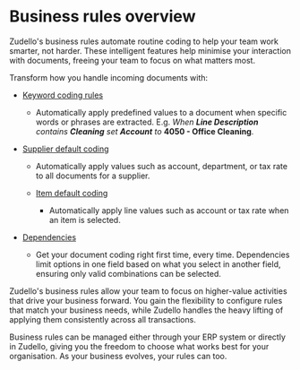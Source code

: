 # Business rules overview

Zudello's business rules automate routine coding to help your team work smarter, not harder. These intelligent features help minimise your interaction with documents, freeing your team to focus on what matters most.

Transform how you handle incoming documents with:

- [Keyword coding rules](Keyword%20coding%20rules.md)
    - Automatically apply predefined values to a document when specific words or phrases are extracted.
      E.g. *When **Line Description** contains **Cleaning** set **Account** to* **4050 - Office Cleaning**. 

- [Supplier default coding](Supplier%20default%20coding.md)
    - Automatically apply values such as account, department, or tax rate to all documents for a supplier.

  - [Item default coding](Item%20default%20coding.md)
    - Automatically apply line values such as account or tax rate when an item is selected. 

- [Dependencies](Dependencies.md)
	- Get your document coding right first time, every time. Dependencies limit options in one field based on what you select in another field, ensuring only valid combinations can be selected. 

Zudello's business rules allow your team to focus on higher-value activities that drive your business forward. You gain the flexibility to configure rules that match your business needs, while Zudello handles the heavy lifting of applying them consistently across all transactions.

Business rules can be managed either through your ERP system or directly in Zudello, giving you the freedom to choose what works best for your organisation. As your business evolves, your rules can too.